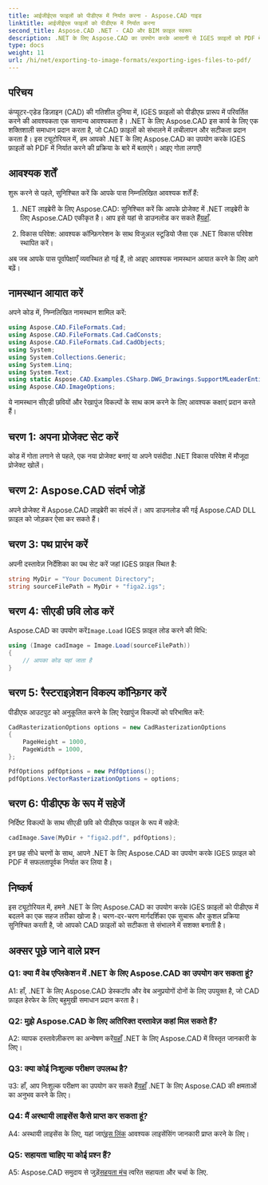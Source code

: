 ```yaml
---
title: आईजीईएस फाइलों को पीडीएफ में निर्यात करना - Aspose.CAD गाइड
linktitle: आईजीईएस फाइलों को पीडीएफ में निर्यात करना
second_title: Aspose.CAD .NET - CAD और BIM फ़ाइल स्वरूप
description: .NET के लिए Aspose.CAD का उपयोग करके आसानी से IGES फ़ाइलों को PDF में निर्यात करना सीखें। सटीक सीएडी फ़ाइल हेरफेर के लिए हमारी चरण-दर-चरण मार्गदर्शिका का पालन करें।
type: docs
weight: 11
url: /hi/net/exporting-to-image-formats/exporting-iges-files-to-pdf/
---
```

## परिचय

कंप्यूटर-एडेड डिज़ाइन (CAD) की गतिशील दुनिया में, IGES फ़ाइलों को पीडीएफ प्रारूप में परिवर्तित करने की आवश्यकता एक सामान्य आवश्यकता है। .NET के लिए Aspose.CAD इस कार्य के लिए एक शक्तिशाली समाधान प्रदान करता है, जो CAD फ़ाइलों को संभालने में लचीलापन और सटीकता प्रदान करता है। इस ट्यूटोरियल में, हम आपको .NET के लिए Aspose.CAD का उपयोग करके IGES फ़ाइलों को PDF में निर्यात करने की प्रक्रिया के बारे में बताएंगे। आइए गोता लगाएँ!

## आवश्यक शर्तें

शुरू करने से पहले, सुनिश्चित करें कि आपके पास निम्नलिखित आवश्यक शर्तें हैं:

1.  .NET लाइब्रेरी के लिए Aspose.CAD: सुनिश्चित करें कि आपके प्रोजेक्ट में .NET लाइब्रेरी के लिए Aspose.CAD एकीकृत है। आप इसे यहां से डाउनलोड कर सकते हैं[यहाँ](https://releases.aspose.com/cad/net/).

2. विकास परिवेश: आवश्यक कॉन्फ़िगरेशन के साथ विजुअल स्टूडियो जैसा एक .NET विकास परिवेश स्थापित करें।

अब जब आपके पास पूर्वापेक्षाएँ व्यवस्थित हो गई हैं, तो आइए आवश्यक नामस्थान आयात करने के लिए आगे बढ़ें।

## नामस्थान आयात करें

अपने कोड में, निम्नलिखित नामस्थान शामिल करें:

```csharp
using Aspose.CAD.FileFormats.Cad;
using Aspose.CAD.FileFormats.Cad.CadConsts;
using Aspose.CAD.FileFormats.Cad.CadObjects;
using System;
using System.Collections.Generic;
using System.Linq;
using System.Text;
using static Aspose.CAD.Examples.CSharp.DWG_Drawings.SupportMLeaderEntityForDWGFormat;
using Aspose.CAD.ImageOptions;
```

ये नामस्थान सीएडी छवियों और रेखापुंज विकल्पों के साथ काम करने के लिए आवश्यक कक्षाएं प्रदान करते हैं।

## चरण 1: अपना प्रोजेक्ट सेट करें

कोड में गोता लगाने से पहले, एक नया प्रोजेक्ट बनाएं या अपने पसंदीदा .NET विकास परिवेश में मौजूदा प्रोजेक्ट खोलें।

## चरण 2: Aspose.CAD संदर्भ जोड़ें

अपने प्रोजेक्ट में Aspose.CAD लाइब्रेरी का संदर्भ लें। आप डाउनलोड की गई Aspose.CAD DLL फ़ाइल को जोड़कर ऐसा कर सकते हैं।

## चरण 3: पथ प्रारंभ करें

अपनी दस्तावेज़ निर्देशिका का पथ सेट करें जहां IGES फ़ाइल स्थित है:

```csharp
string MyDir = "Your Document Directory";
string sourceFilePath = MyDir + "figa2.igs";
```

## चरण 4: सीएडी छवि लोड करें

 Aspose.CAD का उपयोग करें`Image.Load` IGES फ़ाइल लोड करने की विधि:

```csharp
using (Image cadImage = Image.Load(sourceFilePath))
{
    // आपका कोड यहां जाता है
}
```

## चरण 5: रैस्टराइज़ेशन विकल्प कॉन्फ़िगर करें

पीडीएफ आउटपुट को अनुकूलित करने के लिए रेखापुंज विकल्पों को परिभाषित करें:

```csharp
CadRasterizationOptions options = new CadRasterizationOptions
{
    PageHeight = 1000,
    PageWidth = 1000,
};

PdfOptions pdfOptions = new PdfOptions();
pdfOptions.VectorRasterizationOptions = options;
```

## चरण 6: पीडीएफ के रूप में सहेजें

निर्दिष्ट विकल्पों के साथ सीएडी छवि को पीडीएफ फाइल के रूप में सहेजें:

```csharp
cadImage.Save(MyDir + "figa2.pdf", pdfOptions);
```

इन छह सीधे चरणों के साथ, आपने .NET के लिए Aspose.CAD का उपयोग करके IGES फ़ाइल को PDF में सफलतापूर्वक निर्यात कर लिया है।

## निष्कर्ष

इस ट्यूटोरियल में, हमने .NET के लिए Aspose.CAD का उपयोग करके IGES फ़ाइलों को पीडीएफ में बदलने का एक सहज तरीका खोजा है। चरण-दर-चरण मार्गदर्शिका एक सुचारू और कुशल प्रक्रिया सुनिश्चित करती है, जो आपको CAD फ़ाइलों को सटीकता से संभालने में सशक्त बनाती है।


## अक्सर पूछे जाने वाले प्रश्न

### Q1: क्या मैं वेब एप्लिकेशन में .NET के लिए Aspose.CAD का उपयोग कर सकता हूं?

A1: हाँ, .NET के लिए Aspose.CAD डेस्कटॉप और वेब अनुप्रयोगों दोनों के लिए उपयुक्त है, जो CAD फ़ाइल हेरफेर के लिए बहुमुखी समाधान प्रदान करता है।

### Q2: मुझे Aspose.CAD के लिए अतिरिक्त दस्तावेज़ कहां मिल सकते हैं?

 A2: व्यापक दस्तावेज़ीकरण का अन्वेषण करें[यहाँ](https://reference.aspose.com/cad/net/) .NET के लिए Aspose.CAD में विस्तृत जानकारी के लिए।

### Q3: क्या कोई निःशुल्क परीक्षण उपलब्ध है?

 उ3: हाँ, आप निःशुल्क परीक्षण का उपयोग कर सकते हैं[यहाँ](https://releases.aspose.com/) .NET के लिए Aspose.CAD की क्षमताओं का अनुभव करने के लिए।

### Q4: मैं अस्थायी लाइसेंस कैसे प्राप्त कर सकता हूं?

 A4: अस्थायी लाइसेंस के लिए, यहां जाएं[इस लिंक](https://purchase.aspose.com/temporary-license/) आवश्यक लाइसेंसिंग जानकारी प्राप्त करने के लिए।

### Q5: सहायता चाहिए या कोई प्रश्न हैं?

A5: Aspose.CAD समुदाय से जुड़ें[सहयता मंच](https://forum.aspose.com/c/cad/19) त्वरित सहायता और चर्चा के लिए.
